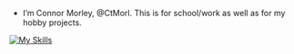- I’m Connor Morley, @CtMorl. This is for school/work as well as for my hobby projects. 

<!---
h1eroGlyph/h1eroGlyph is a ✨ special ✨ repository because its `README.md` (this file) appears on your GitHub profile.
You can click the Preview link to take a look at your changes.
--->

[![My Skills](https://skillicons.dev/icons?i=html,css,js,bash,discord,bots,linux,vim,latex)](https://skillicons.dev)
